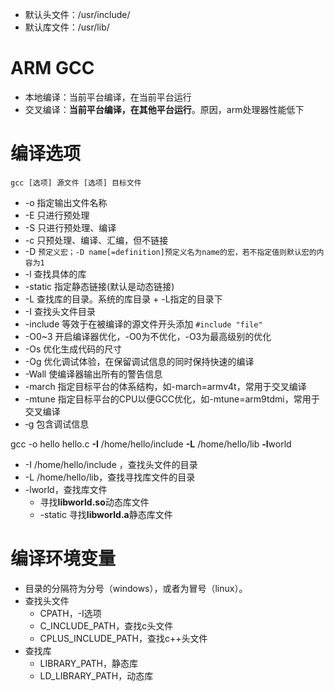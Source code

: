 - 默认头文件：/usr/include/
- 默认库文件：/usr/lib/

# ARM GCC 
- 本地编译：当前平台编译，在当前平台运行
- 交叉编译：**当前平台编译，在其他平台运行**。原因，arm处理器性能低下

# 编译选项
`gcc [选项] 源文件 [选项] 目标文件 `
- -o    指定输出文件名称
- -E    只进行预处理
- -S    只进行预处理、编译
- -c    只预处理、编译、汇编，但不链接
- -D    `预定义宏；-D name[=definition]预定义名为name的宏，若不指定值则默认宏的内容为1`
- -l    查找具体的库
- -static   指定静态链接(默认是动态链接)
- -L        查找库的目录。系统的库目录 + -L指定的目录下
- -I        查找头文件目录
- -include  等效于在被编译的源文件开头添加 `#include "file"`
- -O0~3	  开启编译器优化，-O0为不优化，-O3为最高级别的优化
- -Os	  优化生成代码的尺寸
- -Og	  优化调试体验，在保留调试信息的同时保持快速的编译
- -Wall	  使编译器输出所有的警告信息
- -march	  指定目标平台的体系结构，如-march=armv4t，常用于交叉编译
- -mtune	  指定目标平台的CPU以便GCC优化，如-mtune=arm9tdmi，常用于交叉编译
- ‐g             包含调试信息

gcc -o hello hello.c **-I** /home/hello/include **-L** /home/hello/lib **-l**world
- -I /home/hello/include ，查找头文件的目录
- -L /home/hello/lib，查找寻找库文件的目录
- -lworld，查找库文件
	- 寻找**libworld.so**动态库文件
	- -static 寻找**libworld.a**静态库文件

# 编译环境变量
- 目录的分隔符为分号（windows），或者为冒号（linux）。
- 查找头文件
	- CPATH，-I选项
	- C_INCLUDE_PATH，查找c头文件
	- CPLUS_INCLUDE_PATH，查找c++头文件
- 查找库
	- LIBRARY_PATH，静态库
	- LD_LIBRARY_PATH，动态库